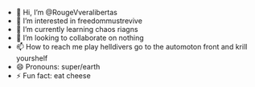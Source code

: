 - 👋 Hi, I’m @RougeVveralibertas
- 👀 I’m interested in freedommustrevive
- 🌱 I’m currently learning chaos riagns
- 💞️ I’m looking to collaborate on nothing
- 📫 How to reach me play helldivers go to the automoton front and krill yourshelf
- 😄 Pronouns: super/earth
- ⚡ Fun fact: eat cheese

<!---
RougeVveralibertas/RougeVveralibertas is a ✨ special ✨ repository because its `README.md` (this file) appears on your GitHub profile.
You can click the Preview link to take a look at your changes.
--->
